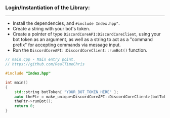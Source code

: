 ### **Login/Instantiation of the Library:**
---
- Install the dependencies, and `#include Index.hpp"`.
- Create a string with your bot's token.
- Create a pointer of type `DiscordCoreAPI:DiscordCoreClient`, using your bot token as an argument, as well as a string to act as a "command prefix" for accepting commands via message input.
- Run the `DiscordCoreAPI::DiscordCoreClient::runBot()` function.

```cpp
// main.cpp - Main entry point.
// https://github.com/RealTimeChris

#include "Index.hpp"

int main()
{
    std::string botToken{ "YOUR_BOT_TOKEN_HERE" };
    auto thePtr = make_unique<DiscordCoreAPI::DiscordCoreClient>(botToken, "!");
    thePtr->runBot();
    return 0;
}

```
